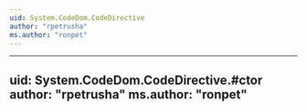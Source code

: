 ```yaml
---
uid: System.CodeDom.CodeDirective
author: "rpetrusha"
ms.author: "ronpet"
---
```


---
uid: System.CodeDom.CodeDirective.#ctor
author: "rpetrusha"
ms.author: "ronpet"
---
